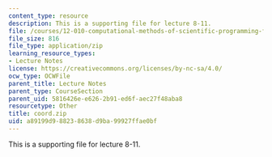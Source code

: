 ```yaml
---
content_type: resource
description: This is a supporting file for lecture 8-11.
file: /courses/12-010-computational-methods-of-scientific-programming-fall-2011/a89199d988238638d9ba99927ffae0bf_coord.zip
file_size: 816
file_type: application/zip
learning_resource_types:
- Lecture Notes
license: https://creativecommons.org/licenses/by-nc-sa/4.0/
ocw_type: OCWFile
parent_title: Lecture Notes
parent_type: CourseSection
parent_uid: 5816426e-e626-2b91-ed6f-aec27f48aba8
resourcetype: Other
title: coord.zip
uid: a89199d9-8823-8638-d9ba-99927ffae0bf
---
```

This is a supporting file for lecture 8-11.